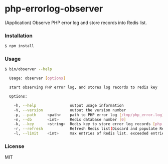 php-errorlog-observer
=====================

(Application) Observe PHP error log and store records into Redis list.

### Installation

```sh
$ npm install
```

### Usage

```sh
$ bin/observer --help

  Usage: observer [options]

  start observing PHP error log, and stores log records to redis key

  Options:

    -h, --help               output usage information
    -V, --version            output the version number
    -p, --path     <path>    path to PHP error log [/tmp/php_error.log]
	-n, --db       <int>     Redis database number [0]
    -k, --key      <string>  Redis key to store error log records [php:errorlog]
    -r, --refresh            Refresh Redis list(Discard and populate Redis list) [false]
    -l, --limit    <int>     max entries of Redis list. exceeded entries will be purged. [0(no limit)]
```

### License

MIT
